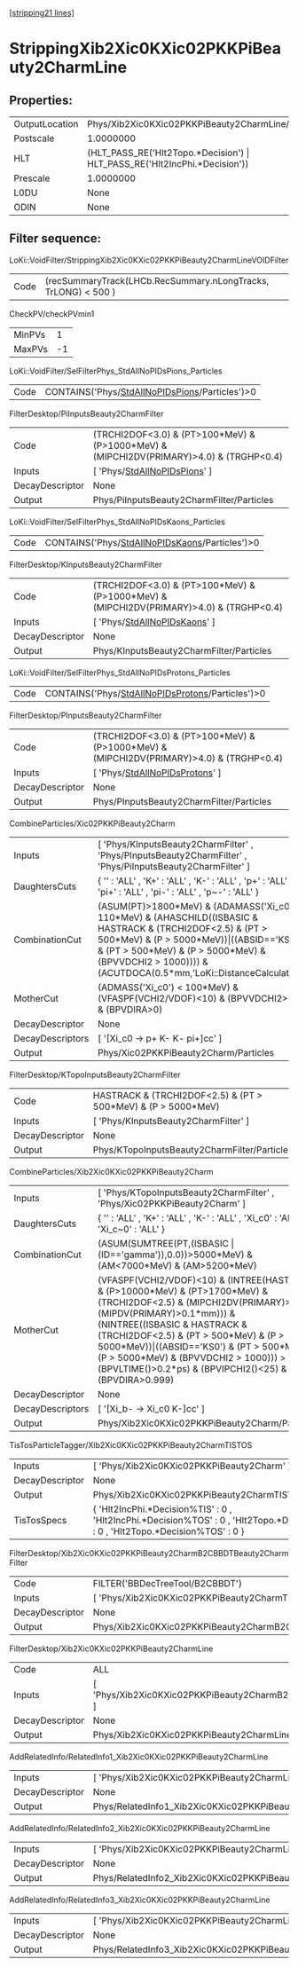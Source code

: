 [[stripping21 lines]](./stripping21-index)

# StrippingXib2Xic0KXic02PKKPiBeauty2CharmLine

## Properties:

|                |                                                                              |
|----------------|------------------------------------------------------------------------------|
| OutputLocation | Phys/Xib2Xic0KXic02PKKPiBeauty2CharmLine/Particles                           |
| Postscale      | 1.0000000                                                                    |
| HLT            | (HLT_PASS_RE('Hlt2Topo.\*Decision') \| HLT_PASS_RE('Hlt2IncPhi.\*Decision')) |
| Prescale       | 1.0000000                                                                    |
| L0DU           | None                                                                         |
| ODIN           | None                                                                         |

## Filter sequence:

LoKi::VoidFilter/StrippingXib2Xic0KXic02PKKPiBeauty2CharmLineVOIDFilter

|      |                                                                |
|------|----------------------------------------------------------------|
| Code | (recSummaryTrack(LHCb.RecSummary.nLongTracks, TrLONG) \< 500 ) |

CheckPV/checkPVmin1

|        |     |
|--------|-----|
| MinPVs | 1   |
| MaxPVs | -1  |

LoKi::VoidFilter/SelFilterPhys_StdAllNoPIDsPions_Particles

|      |                                                                                                    |
|------|----------------------------------------------------------------------------------------------------|
| Code | CONTAINS('Phys/[StdAllNoPIDsPions](./stripping21-commonparticles-stdallnopidspions)/Particles')\>0 |

FilterDesktop/PiInputsBeauty2CharmFilter

|                 |                                                                                               |
|-----------------|-----------------------------------------------------------------------------------------------|
| Code            | (TRCHI2DOF\<3.0) & (PT\>100\*MeV) & (P\>1000\*MeV) & (MIPCHI2DV(PRIMARY)\>4.0) & (TRGHP\<0.4) |
| Inputs          | [ 'Phys/[StdAllNoPIDsPions](./stripping21-commonparticles-stdallnopidspions)' ]             |
| DecayDescriptor | None                                                                                          |
| Output          | Phys/PiInputsBeauty2CharmFilter/Particles                                                     |

LoKi::VoidFilter/SelFilterPhys_StdAllNoPIDsKaons_Particles

|      |                                                                                                    |
|------|----------------------------------------------------------------------------------------------------|
| Code | CONTAINS('Phys/[StdAllNoPIDsKaons](./stripping21-commonparticles-stdallnopidskaons)/Particles')\>0 |

FilterDesktop/KInputsBeauty2CharmFilter

|                 |                                                                                               |
|-----------------|-----------------------------------------------------------------------------------------------|
| Code            | (TRCHI2DOF\<3.0) & (PT\>100\*MeV) & (P\>1000\*MeV) & (MIPCHI2DV(PRIMARY)\>4.0) & (TRGHP\<0.4) |
| Inputs          | [ 'Phys/[StdAllNoPIDsKaons](./stripping21-commonparticles-stdallnopidskaons)' ]             |
| DecayDescriptor | None                                                                                          |
| Output          | Phys/KInputsBeauty2CharmFilter/Particles                                                      |

LoKi::VoidFilter/SelFilterPhys_StdAllNoPIDsProtons_Particles

|      |                                                                                                        |
|------|--------------------------------------------------------------------------------------------------------|
| Code | CONTAINS('Phys/[StdAllNoPIDsProtons](./stripping21-commonparticles-stdallnopidsprotons)/Particles')\>0 |

FilterDesktop/PInputsBeauty2CharmFilter

|                 |                                                                                               |
|-----------------|-----------------------------------------------------------------------------------------------|
| Code            | (TRCHI2DOF\<3.0) & (PT\>100\*MeV) & (P\>1000\*MeV) & (MIPCHI2DV(PRIMARY)\>4.0) & (TRGHP\<0.4) |
| Inputs          | [ 'Phys/[StdAllNoPIDsProtons](./stripping21-commonparticles-stdallnopidsprotons)' ]         |
| DecayDescriptor | None                                                                                          |
| Output          | Phys/PInputsBeauty2CharmFilter/Particles                                                      |

CombineParticles/Xic02PKKPiBeauty2Charm

|                  |                                                                                                                                                                                                                                                                                    |
|------------------|------------------------------------------------------------------------------------------------------------------------------------------------------------------------------------------------------------------------------------------------------------------------------------|
| Inputs           | [ 'Phys/KInputsBeauty2CharmFilter' , 'Phys/PInputsBeauty2CharmFilter' , 'Phys/PiInputsBeauty2CharmFilter' ]                                                                                                                                                                      |
| DaughtersCuts    | { '' : 'ALL' , 'K+' : 'ALL' , 'K-' : 'ALL' , 'p+' : 'ALL' , 'pi+' : 'ALL' , 'pi-' : 'ALL' , 'p~-' : 'ALL' }                                                                                                                                                                        |
| CombinationCut   | (ASUM(PT)\>1800\*MeV) & (ADAMASS('Xi_c0') \< 110\*MeV) & (AHASCHILD((ISBASIC & HASTRACK & (TRCHI2DOF\<2.5) & (PT \> 500\*MeV) & (P \> 5000\*MeV))\|((ABSID=='KS0') & (PT \> 500\*MeV) & (P \> 5000\*MeV) & (BPVVDCHI2 \> 1000)))) & (ACUTDOCA(0.5\*mm,'LoKi::DistanceCalculator')) |
| MotherCut        | (ADMASS('Xi_c0') \< 100\*MeV) & (VFASPF(VCHI2/VDOF)\<10) & (BPVVDCHI2\>36) & (BPVDIRA\>0)                                                                                                                                                                                          |
| DecayDescriptor  | None                                                                                                                                                                                                                                                                               |
| DecayDescriptors | [ '[Xi_c0 -\> p+ K- K- pi+]cc' ]                                                                                                                                                                                                                                               |
| Output           | Phys/Xic02PKKPiBeauty2Charm/Particles                                                                                                                                                                                                                                              |

FilterDesktop/KTopoInputsBeauty2CharmFilter

|                 |                                                                   |
|-----------------|-------------------------------------------------------------------|
| Code            | HASTRACK & (TRCHI2DOF\<2.5) & (PT \> 500\*MeV) & (P \> 5000\*MeV) |
| Inputs          | [ 'Phys/KInputsBeauty2CharmFilter' ]                            |
| DecayDescriptor | None                                                              |
| Output          | Phys/KTopoInputsBeauty2CharmFilter/Particles                      |

CombineParticles/Xib2Xic0KXic02PKKPiBeauty2Charm

|                  |                                                                                                                                                                                                                                                                                                                                                                                                          |
|------------------|----------------------------------------------------------------------------------------------------------------------------------------------------------------------------------------------------------------------------------------------------------------------------------------------------------------------------------------------------------------------------------------------------------|
| Inputs           | [ 'Phys/KTopoInputsBeauty2CharmFilter' , 'Phys/Xic02PKKPiBeauty2Charm' ]                                                                                                                                                                                                                                                                                                                               |
| DaughtersCuts    | { '' : 'ALL' , 'K+' : 'ALL' , 'K-' : 'ALL' , 'Xi_c0' : 'ALL' , 'Xi_c~0' : 'ALL' }                                                                                                                                                                                                                                                                                                                        |
| CombinationCut   | (ASUM(SUMTREE(PT,(ISBASIC \| (ID=='gamma')),0.0))\>5000\*MeV) & (AM\<7000\*MeV) & (AM\>5200\*MeV)                                                                                                                                                                                                                                                                                                        |
| MotherCut        | (VFASPF(VCHI2/VDOF)\<10) & (INTREE(HASTRACK & (P\>10000\*MeV) & (PT\>1700\*MeV) & (TRCHI2DOF\<2.5) & (MIPCHI2DV(PRIMARY)\>16) & (MIPDV(PRIMARY)\>0.1\*mm))) & (NINTREE((ISBASIC & HASTRACK & (TRCHI2DOF\<2.5) & (PT \> 500\*MeV) & (P \> 5000\*MeV))\|((ABSID=='KS0') & (PT \> 500\*MeV) & (P \> 5000\*MeV) & (BPVVDCHI2 \> 1000))) \> 1) & (BPVLTIME()\>0.2\*ps) & (BPVIPCHI2()\<25) & (BPVDIRA\>0.999) |
| DecayDescriptor  | None                                                                                                                                                                                                                                                                                                                                                                                                     |
| DecayDescriptors | [ '[Xi_b- -\> Xi_c0 K-]cc' ]                                                                                                                                                                                                                                                                                                                                                                         |
| Output           | Phys/Xib2Xic0KXic02PKKPiBeauty2Charm/Particles                                                                                                                                                                                                                                                                                                                                                           |

TisTosParticleTagger/Xib2Xic0KXic02PKKPiBeauty2CharmTISTOS

|                 |                                                                                                                                       |
|-----------------|---------------------------------------------------------------------------------------------------------------------------------------|
| Inputs          | [ 'Phys/Xib2Xic0KXic02PKKPiBeauty2Charm' ]                                                                                          |
| DecayDescriptor | None                                                                                                                                  |
| Output          | Phys/Xib2Xic0KXic02PKKPiBeauty2CharmTISTOS/Particles                                                                                  |
| TisTosSpecs     | { 'Hlt2IncPhi.\*Decision%TIS' : 0 , 'Hlt2IncPhi.\*Decision%TOS' : 0 , 'Hlt2Topo.\*Decision%TIS' : 0 , 'Hlt2Topo.\*Decision%TOS' : 0 } |

FilterDesktop/Xib2Xic0KXic02PKKPiBeauty2CharmB2CBBDTBeauty2CharmFilter

|                 |                                                                         |
|-----------------|-------------------------------------------------------------------------|
| Code            | FILTER('BBDecTreeTool/B2CBBDT')                                         |
| Inputs          | [ 'Phys/Xib2Xic0KXic02PKKPiBeauty2CharmTISTOS' ]                      |
| DecayDescriptor | None                                                                    |
| Output          | Phys/Xib2Xic0KXic02PKKPiBeauty2CharmB2CBBDTBeauty2CharmFilter/Particles |

FilterDesktop/Xib2Xic0KXic02PKKPiBeauty2CharmLine

|                 |                                                                       |
|-----------------|-----------------------------------------------------------------------|
| Code            | ALL                                                                   |
| Inputs          | [ 'Phys/Xib2Xic0KXic02PKKPiBeauty2CharmB2CBBDTBeauty2CharmFilter' ] |
| DecayDescriptor | None                                                                  |
| Output          | Phys/Xib2Xic0KXic02PKKPiBeauty2CharmLine/Particles                    |

AddRelatedInfo/RelatedInfo1_Xib2Xic0KXic02PKKPiBeauty2CharmLine

|                 |                                                                 |
|-----------------|-----------------------------------------------------------------|
| Inputs          | [ 'Phys/Xib2Xic0KXic02PKKPiBeauty2CharmLine' ]                |
| DecayDescriptor | None                                                            |
| Output          | Phys/RelatedInfo1_Xib2Xic0KXic02PKKPiBeauty2CharmLine/Particles |

AddRelatedInfo/RelatedInfo2_Xib2Xic0KXic02PKKPiBeauty2CharmLine

|                 |                                                                 |
|-----------------|-----------------------------------------------------------------|
| Inputs          | [ 'Phys/Xib2Xic0KXic02PKKPiBeauty2CharmLine' ]                |
| DecayDescriptor | None                                                            |
| Output          | Phys/RelatedInfo2_Xib2Xic0KXic02PKKPiBeauty2CharmLine/Particles |

AddRelatedInfo/RelatedInfo3_Xib2Xic0KXic02PKKPiBeauty2CharmLine

|                 |                                                                 |
|-----------------|-----------------------------------------------------------------|
| Inputs          | [ 'Phys/Xib2Xic0KXic02PKKPiBeauty2CharmLine' ]                |
| DecayDescriptor | None                                                            |
| Output          | Phys/RelatedInfo3_Xib2Xic0KXic02PKKPiBeauty2CharmLine/Particles |
